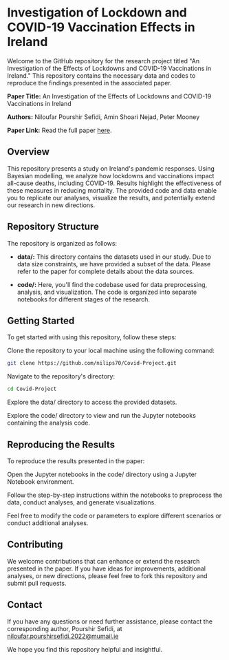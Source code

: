 # Investigation of Lockdown and COVID-19 Vaccination Effects in Ireland

Welcome to the GitHub repository for the research project titled "An Investigation of the Effects of Lockdowns and COVID-19 Vaccinations in Ireland." This repository contains the necessary data and codes to reproduce the findings presented in the associated paper.

**Paper Title:** An Investigation of the Effects of Lockdowns and COVID-19 Vaccinations in Ireland

**Authors:** Niloufar Pourshir Sefidi, Amin Shoari Nejad, Peter Mooney

**Paper Link:** Read the full paper [here](https://agile-giss.copernicus.org/articles/4/37/2023).



## Overview

This repository presents a study on Ireland's pandemic responses. Using Bayesian modelling, we analyze how lockdowns and vaccinations impact all-cause deaths, including COVID-19. Results highlight the effectiveness of these measures in reducing mortality.
The provided code and data enable you to replicate our analyses, visualize the results, and potentially extend our research in new directions.

## Repository Structure

The repository is organized as follows:

- **data/:** This directory contains the datasets used in our study. Due to data size constraints, we have provided a subset of the data. Please refer to the paper for complete details about the data sources.

- **code/:** Here, you'll find the codebase used for data preprocessing, analysis, and visualization. The code is organized into separate notebooks for different stages of the research.

## Getting Started

To get started with using this repository, follow these steps:

Clone the repository to your local machine using the following command:

```bash
git clone https://github.com/nilips70/Covid-Project.git
```


Navigate to the repository's directory:

```bash
cd Covid-Project
```

Explore the data/ directory to access the provided datasets.

Explore the code/ directory to view and run the Jupyter notebooks containing the analysis code.

## Reproducing the Results

To reproduce the results presented in the paper:

Open the Jupyter notebooks in the code/ directory using a Jupyter Notebook environment.

Follow the step-by-step instructions within the notebooks to preprocess the data, conduct analyses, and generate visualizations.

Feel free to modify the code or parameters to explore different scenarios or conduct additional analyses.

## Contributing

We welcome contributions that can enhance or extend the research presented in the paper. If you have ideas for improvements, additional analyses, or new directions, please feel free to fork this repository and submit pull requests.

## Contact

If you have any questions or need further assistance, please contact the corresponding author, Pourshir Sefidi, at niloufar.pourshirsefidi.2022@mumail.ie

We hope you find this repository helpful and insightful. 

